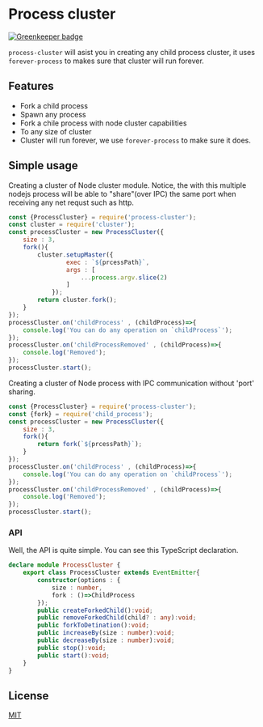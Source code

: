 # Process cluster

[![Greenkeeper badge](https://badges.greenkeeper.io/hisco/process-cluster.svg)](https://greenkeeper.io/)

`process-cluster` will asist you in creating any child process cluster, it uses
`forever-process` to makes sure that cluster will run forever.

## Features
  * Fork a child process
  * Spawn any process
  * Fork a chile process with node cluster capabilities
  * To any size of cluster
  * Cluster will run forever, we use `forever-process` to make sure it does.

## Simple usage
Creating a cluster of Node cluster module.
Notice, the with this multiple nodejs process will be able to "share"(over IPC) the same port when receiving any net requst such as http.

```js
const {ProcessCluster} = require('process-cluster');
const cluster = require('cluster');
const processCluster = new ProcessCluster({
    size : 3,
    fork(){
        cluster.setupMaster({
                exec : `${prcessPath}`,
                args : [ 
                    ...process.argv.slice(2)
                ]
            });
        return cluster.fork();
    }
});
processCluster.on('childProcess' , (childProcess)=>{
    console.log('You can do any operation on `childProcess`');
});
processCluster.on('childProcessRemoved' , (childProcess)=>{
    console.log('Removed');
});
processCluster.start();

```

Creating a cluster of Node process with IPC communication without 'port' sharing.
```js
const {ProcessCluster} = require('process-cluster');
const {fork} = require('child_process');
const processCluster = new ProcessCluster({
    size : 3,
    fork(){
        return fork(`${prcessPath}`);
    }
});
processCluster.on('childProcess' , (childProcess)=>{
    console.log('You can do any operation on `childProcess`');
});
processCluster.on('childProcessRemoved' , (childProcess)=>{
    console.log('Removed');
});
processCluster.start();

```

### API
Well, the API is quite simple.
You can see this TypeScript declaration.

```ts
declare module ProcessCluster {
	export class ProcessCluster extends EventEmitter{
		constructor(options : {
            size : number,
            fork : ()=>ChildProcess
        });
		public createForkedChild():void;
		public removeForkedChild(child? : any):void;
		public forkToDetination():void;
		public increaseBy(size : number):void;
		public decreaseBy(size : number):void;
		public stop():void;
		public start():void;
	}
}
```

## License

  [MIT](LICENSE)
